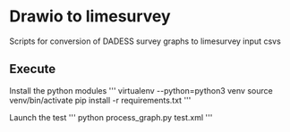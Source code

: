# Drawio to limesurvey

Scripts for conversion of DADESS survey graphs to limesurvey input csvs

## Execute
Install the python modules
'''
virtualenv --python=python3 venv
source venv/bin/activate
pip install -r requirements.txt
'''

Launch the test
'''
python process_graph.py test.xml
'''
